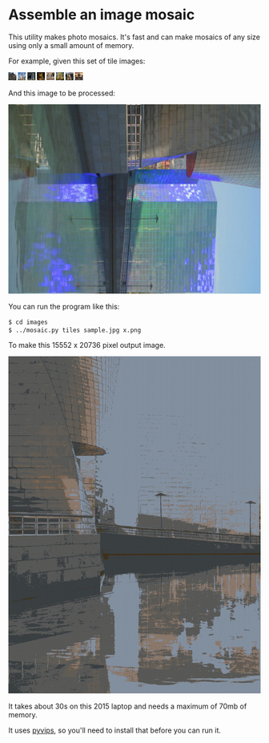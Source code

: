 # Assemble an image mosaic

This utility makes photo mosaics. It's fast and can make mosaics of any
size using only a small amount of memory.

For example, given this set of tile images:

![tiles](images/tiles.png)

And this image to be processed:

![sample](images/sample.jpg)

You can run the program like this:

```
$ cd images
$ ../mosaic.py tiles sample.jpg x.png
```

To make this 15552 x 20736 pixel output image. 

![output](images/output.jpg)

It takes about 30s on this 2015 laptop and needs a maximum of 70mb of memory.

It uses [pyvips](https://pypi.org/project/pyvips/), so you'll need to install
that before you can run it.

